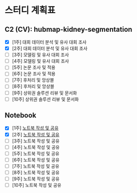 # 스터디 계획표

## C2 (CV): hubmap-kidney-segmentation

- [x]  [1주] 대회 데이터 분석 및 유사 대회 조사
- [x]  [2주] 대회 데이터 분석 및 유사 대회 조사
- [ ]  [3주] 모델링 및 유사 대회 조사
- [ ]  [4주] 모델링 및 유사 대회 조사
- [ ]  [5주] 논문 조사 및 적용
- [ ]  [6주] 논문 조사 및 적용
- [ ]  [7주] 후처리 및 앙상블
- [ ]  [8주] 후처리 및 앙상블
- [ ]  [9주] 상위권 솔루션 리뷰 및 문서화
- [ ]  [10주] 상위권 솔루션 리뷰 및 문서화

## Notebook

- [x]  [1주] [노트북 작성 및 공유](https://www.kaggle.com/telljoy/vision-transformer-vit-tutorial-baseline)
- [x]  [2주] [노트북 작성 및 공유](https://www.kaggle.com/telljoy/noisy-label-eda-with-cleanlab)
- [ ]  [3주] 노트북 작성 및 공유
- [ ]  [4주] 노트북 작성 및 공유
- [ ]  [5주] 노트북 작성 및 공유
- [ ]  [6주] 노트북 작성 및 공유
- [ ]  [7주] 노트북 작성 및 공유
- [ ]  [8주] 노트북 작성 및 공유
- [ ]  [9주] 노트북 작성 및 공유
- [ ]  [10주] 노트북 작성 및 공유